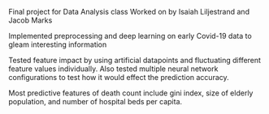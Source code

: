 Final project for Data Analysis class
Worked on by Isaiah Liljestrand and Jacob Marks

Implemented preprocessing and deep learning on early Covid-19 data to gleam interesting information

Tested feature impact by using artificial datapoints and fluctuating different feature values individually. Also tested multiple neural network configurations to test how it would effect the prediction accuracy.

Most predictive features of death count include gini index, size of elderly population, and number of hospital beds per capita.
